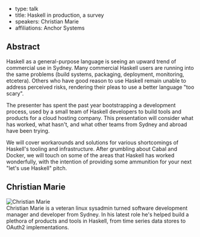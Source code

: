 - type: talk
- title: Haskell in production, a survey
- speakers: Christian Marie 
- affiliations: Anchor Systems

## Abstract 

Haskell as a general-purpose language is seeing an upward trend of commercial use in Sydney. Many commercial Haskell users are running into the same problems (build systems, packaging, deployment, monitoring, etcetera). Others who have good reason to use Haskell remain unable to address perceived risks, rendering their pleas to use a better language "too scary".

The presenter has spent the past year bootstrapping a development process, used by a small team of Haskell developers to build tools and products for a cloud hosting company. This presentation will consider what has worked, what hasn't, and what other teams from Sydney and abroad have been trying.

We will cover workarounds and solutions for various shortcomings of Haskell's tooling and infrastructure. After grumbling about Cabal and Docker, we will touch on some of the areas that Haskell has worked wonderfully, with the intention of providing some ammunition for your next "let's use Haskell" pitch.

## Christian Marie 
<div class="row" media:type="text/omd">

<div class="medium-4 columns">
<img src="img/christian-marie.jpg" alt="Christian Marie"></img>
</div>

<div class="medium-8 columns" media:type="text/omd">
Christian Marie is a veteran linux sysadmin turned software development manager and developer from Sydney. In his latest role he's helped build a plethora of products and tools in Haskell, from time series data stores to OAuth2 implementations.
</div>

</div>
